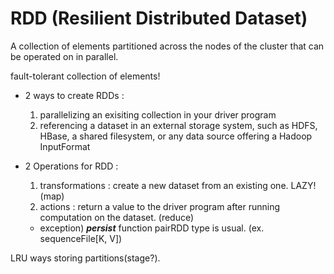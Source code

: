 # RDD (Resilient Distributed Dataset)

A collection of elements partitioned across the nodes of the cluster that can be operated on in parallel.

fault-tolerant collection of elements!

* 2 ways to create RDDs : 
  1. parallelizing an exisiting collection in your driver program
  2. referencing a dataset in an external storage system, such as HDFS, HBase, a shared filesystem, or any data source offering a Hadoop InputFormat


* 2 Operations for RDD :
  1. transformations : create a new dataset from an existing one. LAZY! (map)
  2. actions : return a value to the driver program after running computation on the dataset. (reduce)
  * exception) ***persist*** function
pairRDD type is usual. (ex. sequenceFile[K, V])


LRU ways storing partitions(stage?).
